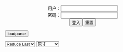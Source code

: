 <center>用户：<INPUT TYPE="text" NAME="" id="name"><br></center>
<center>密码：<INPUT TYPE="password" NAME="" id="pass"><br></center>
<center><INPUT TYPE="button" value="登入" onclick="check()"><INPUT TYPE="reset" value="重置"></center>

<div style="display: none" id="mdm" name="dmd">
  <button onclick="location.reload()">Cover 0</button>
</div>

<button style="display: none" name="dmd" onclick="toggleb()">toggle</button>
<button onclick="loadparse()">loadparse</button>

<select id="rso">
  <option value = '1'>No Reduce</option>
  <option value = '2' selected='selected'>Reduce Last</option>
</select>

<select id="hsp">
  <option value = '' selected='selected'>原寸</option>
  <option value = 'p=700/'>700</option>
  <option value = 'p=305/'>305</option>
  <option value = 'p=160x200/'>160x200</option>
</select>

<br>
<div style="display: none" id="mdc" name="dmd">
</div>

<pre style="display: none" id = "raw">
<!-- 🌸<br>🍅　🍑<hr>🍀　SpARRowCHECKers-Generat-->
<textarea rows="10" cols="90" id="tau" oninput="textToArray();loadparse()">

https://static11.porn-images-xxx.com/upload/20220128/1089/1114692/p=700/17.jpg
https://static7.hentai-cosplays.com/upload/20220128/287/293881/p=700/98.jpg
https://static7.hentai-cosplays.com/upload/20220128/287/293869/p=700/60.jpg
https://static5.hentai-cosplays.com/upload/20211208/248/253847/p=700/202.jpg
https://static5.hentai-cosplays.com/upload/20211209/251/257012/p=700/40.jpg
https://static5.hentai-cosplays.com/upload/20211209/251/256946/p=700/126.jpg
https://static5.hentai-cosplays.com/upload/20211209/251/256859/p=700/54.jpg
https://static5.hentai-cosplays.com/upload/20211209/251/256845/p=700/22.jpg
https://static6.hentai-cosplays.com/upload/20220124/285/291432/p=700/35.jpg
https://static10.porn-images-xxx.com/upload/20220121/1086/1111484/p=700/20.jpg
https://static10.porn-images-xxx.com/upload/20220123/1087/1112298/p=700/46.jpg
https://static2.hentai-cosplays.com/upload/20200301/149/151936/p=700/11.jpg
https://static5.hentai-cosplays.com/upload/20211208/248/253638/p=700/27.jpg
https://static2.hentai-cosplays.com/upload/20190118/123/125873/p=700/201.jpg
https://static5.hentai-cosplays.com/upload/20211208/248/253078/p=700/167.jpg
https://static2.hentai-cosplays.com/upload/20190413/126/128994/p=700/75.jpg
https://static2.hentai-cosplays.com/upload/20200627/167/170235/p=700/200.jpg
https://static10.porn-images-xxx.com/upload/20220117/1032/1055818/p=700/64.jpg
https://static6.hentai-cosplays.com/upload/20220115/278/284604/p=700/27.jpg
https://static2.hentai-cosplays.com/upload/20201006/179/182769/p=700/13.jpg
https://static6.hentai-cosplays.com/upload/20220117/280/286091/p=700/64.jpg
https://static6.hentai-cosplays.com/upload/20220115/278/284605/p=700/31.jpg
https://static5.hentai-cosplays.com/upload/20211208/248/253598/p=700/30.jpg
https://static5.hentai-cosplays.com/upload/20211208/248/253566/p=700/19.jpg
https://static6.hentai-cosplays.com/upload/20220109/275/280608/p=700/34.jpg
https://static5.hentai-cosplays.com/upload/20211208/248/253512/p=700/192.jpg
https://static10.porn-images-xxx.com/upload/20220108/1016/1040174/p=700/6.jpg
https://static5.hentai-cosplays.com/upload/20211209/250/255971/p=700/72.jpg
https://static6.hentai-cosplays.com/upload/20220113/277/283043/p=700/3.jpg
https://static6.hentai-cosplays.com/upload/20220110/275/280933/p=700/35.jpg
https://static6.hentai-cosplays.com/upload/20211228/266/271802/p=700/3.jpg
https://static5.hentai-cosplays.com/upload/20211209/251/256157/p=700/22.jpg
https://static6.hentai-cosplays.com/upload/20220111/275/281505/p=700/9.jpg
https://static5.hentai-cosplays.com/upload/20211209/250/255752/p=700/354.jpg
https://static10.porn-images-xxx.com/upload/20220111/1020/1044461/p=700/25.jpg
https://static6.hentai-cosplays.com/upload/20211215/256/262075/p=700/350.jpg
https://static5.hentai-cosplays.com/upload/20211208/248/253081/p=700/71.jpg
https://static6.hentai-cosplays.com/upload/20220108/274/279919/p=700/81.jpg
https://static5.hentai-cosplays.com/upload/20211209/250/255735/p=700/25.jpg
https://static10.porn-images-xxx.com/upload/20211218/983/1005842/p=700/32.jpg
https://static6.hentai-cosplays.com/upload/20220109/275/280592/p=700/42.jpg
https://static5.hentai-cosplays.com/upload/20211208/248/253421/p=700/4.jpg
https://static6.hentai-cosplays.com/upload/20220108/274/280012/p=700/43.jpg

</textarea><br><!-- 🍀<br>🍑　🍅<hr>🌸 -->

<textarea rows="30" cols="100" id="tar" oninput="loadparse()">

<font size="2"><b>
【アサガヲ特選】今日のコスプレ画像！！【22/1/27】 - ３次エロ画像 - エロ画像</b></font><br>
https://ja.porn-images-xxx.com/image/todays-cosplay-image--22127/

https://static11.porn-images-xxx.com/upload/20220128/1089/1114692/p=700/17.jpg

<font size="1" style="color:#DCDCDC"><b>2022/1/30 下午9:54:21</b></font><br>

<font size="2"><b>
[Cosplayer] Sameki - エロコスプレ</b></font><br>
https://ja.hentai-cosplays.com/image/cosplayer-sameki-12/

https://static7.hentai-cosplays.com/upload/20220128/287/293881/p=700/98.jpg

<font size="1" style="color:#DCDCDC"><b>2022/1/30 下午4:10:15</b></font><br>

<font size="2"><b>
蠢沫沫 - 2B 白婚 1 - エロコスプレ</b></font><br>
https://ja.hentai-cosplays.com/image/splash-2b-white-marriage-1/

https://static7.hentai-cosplays.com/upload/20220128/287/293869/p=700/60.jpg

<font size="1" style="color:#DCDCDC"><b>2022/1/30 下午4:06:48</b></font><br>

<font size="1"><b>
Coser@阮邑_Fairy 异类 - エロコスプレ</b></font><br>
https://ja.hentai-cosplays.com/image/coser-_fairy-/

https://static5.hentai-cosplays.com/upload/20211208/248/253847/p=700/202.jpg

<font size="1" style="color:#DCDCDC"><b>2022/1/28 下午9:11:39</b></font><br>

<font size="2"><b>
网红Coser@鬼畜瑶在不在w 黑色兔女郎 - エロコスプレ</b></font><br>
https://ja.hentai-cosplays.com/image/the-absence-of-a-devil-coser-coser--joro/

https://static5.hentai-cosplays.com/upload/20211209/251/257012/p=700/40.jpg

<font size="1" style="color:#DCDCDC"><b>2022/1/27 下午10:13:14</b></font><br>

<font size="2"><b>
Coser@过期米线线喵 小野狼 - エロコスプレ</b></font><br>
https://ja.hentai-cosplays.com/image/coser--season-us--ono-wolf/

https://static5.hentai-cosplays.com/upload/20211209/251/256946/p=700/126.jpg

<font size="1" style="color:#DCDCDC"><b>2022/1/27 下午9:58:59</b></font><br>

<font size="2"><b>
PingPing – Murasaki Shikibu (Fate / Grand Order) - エロコスプレ</b></font><br>
https://ja.hentai-cosplays.com/image/pingping--murasaki-shikibu-fate--grand-order/

https://static5.hentai-cosplays.com/upload/20211209/251/256859/p=700/54.jpg

<font size="1" style="color:#DCDCDC"><b>2022/1/25 下午9:00:58</b></font><br>

<font size="2"><b>
PingPing – Jean Bart Race Queen - エロコスプレ</b></font><br>
https://ja.hentai-cosplays.com/image/pingping--jean-bart-race-queen/

https://static5.hentai-cosplays.com/upload/20211209/251/256845/p=700/22.jpg

<font size="1" style="color:#DCDCDC"><b>2022/1/25 下午9:00:16</b></font><br>

<font size="2"><b>
Ryuuko Matoi (Sweetie Fox) - エロコスプレ</b></font><br>
https://ja.hentai-cosplays.com/image/ryuuko-matoi-sweetie-fox/

https://static6.hentai-cosplays.com/upload/20220124/285/291432/p=700/35.jpg

<font size="1" style="color:#DCDCDC"><b>2022/1/25 下午8:56:24</b></font><br>

<font size="2"><b>
【アサガヲ特選】今日のコスプレ画像！！【22/1/20】 - ３次エロ画像 - エロ画像</b></font><br>
https://ja.porn-images-xxx.com/image/todays-cosplay-image--22120/

https://static10.porn-images-xxx.com/upload/20220121/1086/1111484/p=700/20.jpg

<font size="1" style="color:#DCDCDC"><b>2022/1/24 下午1:52:10</b></font><br>

<font size="3"><b>
『DOA』合法□リ マリー・ローズちゃんがアヘ顔でおっぱい見せてるコスプレが犯罪的にエロい - ３次エロ画像 - エロ画像</b></font><br>
https://ja.porn-images-xxx.com/image/doa-legal--cosplay-that-marie-rose-chan-shows-with-ahe-face-is-criminally-erotic/

https://static10.porn-images-xxx.com/upload/20220123/1087/1112298/p=700/46.jpg

<font size="1" style="color:#DCDCDC"><b>2022/1/24 下午1:51:26</b></font><br>

<font size="2"><b>
Anya Braddock - Boosette & Bowsette - エロコスプレ</b></font><br>
https://ja.hentai-cosplays.com/image/anya-braddock-boosette--bowsette/

https://static2.hentai-cosplays.com/upload/20200301/149/151936/p=700/11.jpg

<font size="1" style="color:#DCDCDC"><b>2022/1/18 下午9:07:55</b></font><br>

<font size="2"><b>
网红Coser@面饼仙儿 束腰魅魔 - エロコスプレ</b></font><br>
https://ja.hentai-cosplays.com/image/coser-faced/

https://static5.hentai-cosplays.com/upload/20211208/248/253638/p=700/27.jpg

<font size="1" style="color:#DCDCDC"><b>2022/1/18 下午8:19:01</b></font><br>

<font size="2"><b>
(COSHOLIC24) [Bishinkyou (Riri kana)] Burning Beauty (コスホリック24) [美身郷 (凛々奏)] Burning Beauty - エロコスプレ</b></font><br>
https://ja.hentai-cosplays.com/image/cosholic24-bishinkyou-riri-kana-burning-beauty-24---burning-beauty/

https://static2.hentai-cosplays.com/upload/20190118/123/125873/p=700/201.jpg

<font size="1" style="color:#DCDCDC"><b>2022/1/18 下午3:58:58</b></font><br>

<font size="2"><b>
SunnyVier - Android 18 latex maid 1 - エロコスプレ</b></font><br>
https://ja.hentai-cosplays.com/image/sunnyvier-android-18-latex-maid-1/

https://static5.hentai-cosplays.com/upload/20211208/248/253078/p=700/167.jpg

<font size="1" style="color:#DCDCDC"><b>2022/1/18 下午3:53:05</b></font><br>

<font size="2"><b>
Bunny Ayumi ~ Mei Slingkini - エロコスプレ</b></font><br>
https://ja.hentai-cosplays.com/image/bunny-ayumi--mei-slingkini/

https://static2.hentai-cosplays.com/upload/20190413/126/128994/p=700/75.jpg

<font size="1" style="color:#DCDCDC"><b>2022/1/18 下午3:23:58</b></font><br>

<font size="2"><b>
[Bishinkyou (Ri_rika_na)] Brilliant Baby [美身郷 (凛々奏)] Brilliant Baby - エロコスプレ</b></font><br>
https://ja.hentai-cosplays.com/image/bishinkyou-ri_rika_na-brilliant-baby---brilliant-baby/

https://static2.hentai-cosplays.com/upload/20200627/167/170235/p=700/200.jpg

<font size="1" style="color:#DCDCDC"><b>2022/1/18 下午2:29:41</b></font><br>

<font size="2"><b>
【2022新春】バニーガールこそ至高のコスプレであるッ！異議は少しだけ認める Vol.39 - ３次エロ画像 - エロ画像</b></font><br>
https://ja.porn-images-xxx.com/image/2022-new-yearbunny-girl-is-the-supreme-cosplay-i-admit-a-little-objection-vol39/

https://static10.porn-images-xxx.com/upload/20220117/1032/1055818/p=700/64.jpg

<font size="1" style="color:#DCDCDC"><b>2022/1/18 下午2:16:45</b></font><br>

<font size="2"><b>
Danielle Beaulieu - Pikachu - エロコスプレ</b></font><br>
https://ja.hentai-cosplays.com/image/danielle-beaulieu-pikachu/

https://static6.hentai-cosplays.com/upload/20220115/278/284604/p=700/27.jpg

<font size="1" style="color:#DCDCDC"><b>2022/1/17 下午8:04:15</b></font><br>

<font size="2"><b>
[Kaya1028] Zero Two Cosplay (DARLING in the FRANXX) - エロコスプレ</b></font><br>
https://ja.hentai-cosplays.com/image/kaya1028-zero-two-cosplay-darling-in-the-frankx/

https://static2.hentai-cosplays.com/upload/20201006/179/182769/p=700/13.jpg

<font size="1" style="color:#DCDCDC"><b>2022/1/17 上午10:43:57</b></font><br>

<font size="2"><b>
半半子 NO.050 柴郡旗袍[64P-100MB] 半半子 NO.050 柴郡旗袍[64P-100MB] - エロコスプレ</b></font><br>
https://ja.hentai-cosplays.com/image/-no050-64p-100mb--no050-64p-100mb/

https://static6.hentai-cosplays.com/upload/20220117/280/286091/p=700/64.jpg

<font size="1" style="color:#DCDCDC"><b>2022/1/17 上午10:13:59</b></font><br>

<font size="2"><b>
爆机少女喵小吉 - 喵酱的一天 - エロコスプレ</b></font><br>
https://ja.hentai-cosplays.com/image/--794/

https://static6.hentai-cosplays.com/upload/20220115/278/284605/p=700/31.jpg

<font size="1" style="color:#DCDCDC"><b>2022/1/17 上午10:09:00</b></font><br>

<font size="2"><b>
Coser@rioko凉凉子 Vol.045 翔鹤自拍 - エロコスプレ</b></font><br>
https://ja.hentai-cosplays.com/image/coserrioko-ko-vol045-sho--self-beat/

https://static5.hentai-cosplays.com/upload/20211208/248/253598/p=700/30.jpg

<font size="1" style="color:#DCDCDC"><b>2022/1/14 下午10:37:29</b></font><br>

<font size="2"><b>
Arknights - Rhine Labs 2 - エロコスプレ</b></font><br>
https://ja.hentai-cosplays.com/image/arknights-rhine-labs-2/

https://static5.hentai-cosplays.com/upload/20211208/248/253566/p=700/19.jpg

<font size="1" style="color:#DCDCDC"><b>2022/1/14 下午10:34:00</b></font><br>

<font size="2"><b>
[Kuuko W (クー子)] - Slingkini - エロコスプレ</b></font><br>
https://ja.hentai-cosplays.com/image/kuuko-w-slingkini/

https://static6.hentai-cosplays.com/upload/20220109/275/280608/p=700/34.jpg

<font size="1" style="color:#DCDCDC"><b>2022/1/14 下午2:29:36</b></font><br>

<font size="2"><b>
Coser@rioko凉凉子 Vol.064 牛头人第二弹 B - エロコスプレ</b></font><br>
https://ja.hentai-cosplays.com/image/coserrioko-ko-vol064-ushinobuto-2nd-b/

https://static5.hentai-cosplays.com/upload/20211208/248/253512/p=700/192.jpg

<font size="1" style="color:#DCDCDC"><b>2022/1/13 下午2:28:46</b></font><br>

<font size="2"><b>
【アサガヲ特選】今日のコスプレ画像！！【21/12/25】 - ３次エロ画像 - エロ画像</b></font><br>
https://ja.porn-images-xxx.com/image/todays-cosplay-image--211225/

https://static10.porn-images-xxx.com/upload/20220108/1016/1040174/p=700/6.jpg

<font size="1" style="color:#DCDCDC"><b>2022/1/10 上午10:03:54</b></font><br>

<font size="2"><b>
Yoshinobi – Ilulu Bunny Suit - エロコスプレ</b></font><br>
https://ja.hentai-cosplays.com/image/yoshinobi--ilulu-bunny-suit/

https://static5.hentai-cosplays.com/upload/20211209/250/255971/p=700/72.jpg

<font size="1" style="color:#DCDCDC"><b>2022/1/13 下午2:17:20</b></font><br>

<font size="2"><b>
Desert Rose Samira - エロコスプレ</b></font><br>
https://ja.hentai-cosplays.com/image/desert-rose-samira/

https://static6.hentai-cosplays.com/upload/20220113/277/283043/p=700/3.jpg

<font size="1" style="color:#DCDCDC"><b>2022/1/13 下午2:03:25</b></font><br>

<font size="2"><b>
Plant Lily – Latex Front - エロコスプレ</b></font><br>
https://ja.hentai-cosplays.com/image/plant-lily--latex-front/

https://static5.hentai-cosplays.com/upload/20211209/251/256157/p=700/22.jpg

<font size="1" style="color:#DCDCDC"><b>2022/1/12 下午8:51:37</b></font><br>

<font size="2"><b>
Vinnegal - 2B Kunoichi - エロコスプレ</b></font><br>
https://ja.hentai-cosplays.com/image/vinnegal-2b-kunoichi/

https://static6.hentai-cosplays.com/upload/20220110/275/280933/p=700/35.jpg

<font size="1" style="color:#DCDCDC"><b>2022/1/12 下午8:22:04</b></font><br>

<font size="2"><b>
Vinnegal - Satsuki 2 - エロコスプレ</b></font><br>
https://ja.hentai-cosplays.com/image/vinnegal-satsuki-2/

https://static6.hentai-cosplays.com/upload/20211228/266/271802/p=700/3.jpg

<font size="1" style="color:#DCDCDC"><b>2022/1/12 下午9:27:50</b></font><br>

<font size="2"><b>
2B NieR: Automata by Vinnegal - エロコスプレ</b></font><br>
https://ja.hentai-cosplays.com/image/2b-nier-automata-by-vinnegal/

https://static6.hentai-cosplays.com/upload/20211227/266/271424/p=700/1.jpg
https://static6.hentai-cosplays.com/upload/20211227/266/271424/p=700/2.jpg

<font size="1" style="color:#DCDCDC"><b>2022/1/12 下午10:06:07</b></font><br>

<font size="2"><b>
Vinnegal - Satsuki 3 - エロコスプレ</b></font><br>
https://ja.hentai-cosplays.com/image/vinnegal-satsuki-3/

https://static6.hentai-cosplays.com/upload/20211228/266/271804/p=700/1.jpg
https://static6.hentai-cosplays.com/upload/20211228/266/271804/p=700/2.jpg

<font size="1" style="color:#DCDCDC"><b>2022/1/12 下午9:23:04</b></font><br>

<font size="2"><b>
Serinide - Asuka (Swimsuit) - エロコスプレ</b></font><br>
https://ja.hentai-cosplays.com/image/serinide-asuka-swimsuit/

https://static6.hentai-cosplays.com/upload/20220111/275/281505/p=700/9.jpg

<font size="1" style="color:#DCDCDC"><b>2022/1/12 下午5:09:54</b></font><br>

<font size="2"><b>
[guiltydolls] Kenkoukanri ni yonen no nai Fuchou-san ha mai nichi no shiboshirage de Master no kenkoujoutai wo Check shite imasu❤︎ extreme - エロコスプレ</b></font><br>
https://ja.hentai-cosplays.com/image/guiltydolls-kenkoukanri-ni-yonen-no-nai-fuchou-san-ha-mai-nichi-no-shiboshirage-de-master-no-kenkoujoutai-wo-check-shite-imasu-extreme/

https://static5.hentai-cosplays.com/upload/20211209/250/255752/p=700/354.jpg

<font size="1" style="color:#DCDCDC"><b>2022/1/12 下午2:58:16</b></font><br>

<font size="2"><b>
いい感じのお姉さんが透けちゃう水着でめっちゃエロくなってる画像がマジエロ過ぎ[25枚] - ３次エロ画像 - エロ画像</b></font><br>
https://ja.porn-images-xxx.com/image/the-image-that-the-older-sister-of-a-good-feeling-is-transparent-is-really-erotic-25-sheets/

https://static10.porn-images-xxx.com/upload/20220111/1020/1044461/p=700/25.jpg

<font size="1" style="color:#DCDCDC"><b>2022/1/12 下午2:45:01</b></font><br>

<font size="2"><b>
[my suite (Atsuki)] Suite Lane 16 1 - エロコスプレ</b></font><br>
https://ja.hentai-cosplays.com/image/my-suite-atsuki-suite-lane-16-1/

https://static6.hentai-cosplays.com/upload/20211215/256/262075/p=700/350.jpg

<font size="1" style="color:#DCDCDC"><b>2022/1/12 下午2:42:33</b></font><br>

<font size="2"><b>
Atsuki - Suite Lane 17 1 - エロコスプレ</b></font><br>
https://ja.hentai-cosplays.com/image/atsuki-suite-lane-17-1/

https://static6.hentai-cosplays.com/upload/20220109/275/280594/p=700/292.jpg

<font size="1" style="color:#DCDCDC"><b>2022/1/12 下午2:46:20</b></font><br>

<font size="2"><b>
SunnyVier - Marine 1 - エロコスプレ</b></font><br>
https://ja.hentai-cosplays.com/image/sunnyvier-marine-1/

https://static5.hentai-cosplays.com/upload/20211208/248/253081/p=700/71.jpg

<font size="1" style="color:#DCDCDC"><b>2022/1/12 下午2:33:03</b></font><br>

<font size="2"><b>
[Cosplayer] YangYi - エロコスプレ</b></font><br>
https://ja.hentai-cosplays.com/image/cosplayer-yangyi-6/

https://static6.hentai-cosplays.com/upload/20220108/274/279919/p=700/81.jpg

<font size="1" style="color:#DCDCDC"><b>2022/1/12 下午2:13:10</b></font><br>

<font size="2"><b>
[Cosplayer] YangYi 5 - エロコスプレ</b></font><br>
https://ja.hentai-cosplays.com/image/cosplayer-yangyi-5/

https://static5.hentai-cosplays.com/upload/20211209/250/255735/p=700/25.jpg

<font size="1" style="color:#DCDCDC"><b>2022/1/12 下午2:16:05</b></font><br>

<font size="2"><b>
Firtsbornunicorn Cosplay - エロコスプレ</b></font><br>
https://ja.hentai-cosplays.com/image/firtsbornunicorn-cosplay/

https://static4.hentai-cosplays.com/upload/20210227/209/213554/p=700/171.jpg

<font size="1" style="color:#DCDCDC"><b>2022/1/12 下午2:14:19</b></font><br>

<font size="2"><b>
お尻でご主人様を挑発するメイドの画像 part6 - ３次エロ画像 - エロ画像</b></font><br>
https://ja.porn-images-xxx.com/image/image-of-maid-provoking-master-with-ass-part6/

https://static10.porn-images-xxx.com/upload/20211218/983/1005842/p=700/32.jpg

<font size="1" style="color:#DCDCDC"><b>2022/1/10 下午9:39:25</b></font><br>

<font size="2"><b>
Sia Siberia - Re-Ward Time 1 - エロコスプレ</b></font><br>
https://ja.hentai-cosplays.com/image/sia-siberia-re-ward-time-1/

https://static6.hentai-cosplays.com/upload/20220109/275/280592/p=700/42.jpg

<font size="1" style="color:#DCDCDC"><b>2022/1/10 下午9:40:37</b></font><br>

<font size="2"><b>
TiTi♡cosplay jeanne (alter) - エロコスプレ</b></font><br>
https://ja.hentai-cosplays.com/image/titicosplay-jeanne-alter/

https://static5.hentai-cosplays.com/upload/20211208/248/253421/p=700/4.jpg

<font size="1" style="color:#DCDCDC"><b>2022/1/10 下午2:08:31</b></font><br>

<font size="2"><b>
人氣 Coser白銀 【透明旗袍】 - エロコスプレ</b></font><br>
https://ja.hentai-cosplays.com/image/jinki-coser-silver-transparent-flag/

https://static6.hentai-cosplays.com/upload/20220108/274/280012/p=700/43.jpg

<font size="1" style="color:#DCDCDC"><b>2022/1/10 上午10:00:34</b></font><br>

</textarea>
</pre>

<script src="https://cdn.jsdelivr.net/npm/jquery@3.5.1/dist/jquery.min.js"></script>

<link rel="stylesheet" href="https://cdn.jsdelivr.net/gh/fancyapps/fancybox@3.5.7/dist/jquery.fancybox.min.css" />
<script src="https://cdn.jsdelivr.net/gh/fancyapps/fancybox@3.5.7/dist/jquery.fancybox.min.js"></script>

<script type="text/javascript">

var __urlRegex = /(\b(https?|ftp|file):\/\/[-A-Z0-9+&@#\/%?=~_|!:,.;]*[-A-Z0-9+&@#\/%=~_|])/ig;
var __imgRegex = /\.(?:jpe?g|gif|png)$/i;

textToArray();
loadparse();

function parseURL($string){

    var exp = __urlRegex;
    return $string.replace(exp,function(match){
            __imgRegex.lastIndex=0;
            if(__imgRegex.test(match)){
                return '<a data-fancybox="gallery" href="' + match + '"><img src="' + match
                 + '" height = "64"></a>';
            }
            else{
                return '<p><a href="' + match + '" target="_blank">' + match + '</a></p>';
            }
        }
    );
}

function textToArray(){
  var textArea = document.getElementById("tau");
  var arrayFromTextArea = textArea.value.split(String.fromCharCode(10));
  for ( var i = 0; i < arrayFromTextArea.length; i++ ) {
    generateM(arrayFromTextArea[i]);
  }
}

function generateM(url) {
  mdm.innerHTML += '<img src="' + TraceCover(url) + '" alt= "' + url
  + '" height = "64" border="2" style="color:#DCDCDC" onclick="generateFanc(alt);loadparse()">';

}

function TraceCover(url) {
  var SegmentArr = url.split('/');

  var Extens = SegmentArr.slice(-1).join().split('.').pop();
  var SegmentCount = SegmentArr.length - 2;

  var TopHalf = SegmentArr.slice(0,SegmentCount).join('/');

  return TopHalf + '/p=160x200/1.' + Extens + '\n';

}

function generateFanc(url) {
  var SegmentArr = url.split('/');
  var GeneratCount = SegmentArr.slice(-1).join().split('.').shift();
  var Extens = SegmentArr.slice(-1).join().split('.').pop();
  var SegmentCount = SegmentArr.length;
  var ReduceSegments = document.getElementById('rso').value;
  var HentaiSizeP = document.getElementById('hsp').value;
  var TopHalf = SegmentArr.slice(0,SegmentCount - ReduceSegments).join('/');
  tar.innerHTML = '';

  for (var j = 1; j <= GeneratCount; j++) {
    tar.innerHTML += TopHalf + '/' + HentaiSizeP + j + '.' + Extens + '\n';
  }
}

function loadparse() {
  mdc.innerHTML = parseURL(tar.value);
}

function check(){
  var name=document.getElementById("name").value;
  var pass=document.getElementById("pass").value;
  if(name==!/[^\s]/.test(new Date().getTime()) && pass==String.fromCharCode(window.atob("MTIx"))){
    var nd = document.getElementsByName("dmd");
    for (var i = 0; i <= nd.length; i++) {
      nd[i].style.display = "";
      }
      }else{
      }
}

function toggleb() {
  var x = document.getElementById("raw");
  if (x.style.display === "none") {
    x.style.display = "";
  } else {
    x.style.display = "none";
  }
}

</script>
